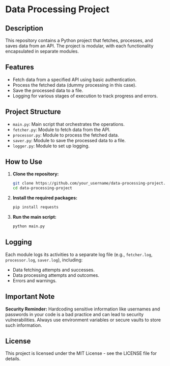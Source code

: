 # Data Processing Project

## Description

This repository contains a Python project that fetches, processes, and saves data from an API. The project is modular, with each functionality encapsulated in separate modules.

## Features

- Fetch data from a specified API using basic authentication.
- Process the fetched data (dummy processing in this case).
- Save the processed data to a file.
- Logging for various stages of execution to track progress and errors.

## Project Structure

- `main.py`: Main script that orchestrates the operations.
- `fetcher.py`: Module to fetch data from the API.
- `processor.py`: Module to process the fetched data.
- `saver.py`: Module to save the processed data to a file.
- `logger.py`: Module to set up logging.

## How to Use

1. **Clone the repository:**
    ```sh
    git clone https://github.com/your_username/data-processing-project.git
    cd data-processing-project
    ```

2. **Install the required packages:**
    ```sh
    pip install requests
    ```

3. **Run the main script:**
    ```sh
    python main.py
    ```

## Logging

Each module logs its activities to a separate log file (e.g., `fetcher.log`, `processor.log`, `saver.log`), including:
- Data fetching attempts and successes.
- Data processing attempts and outcomes.
- Errors and warnings.

## Important Note

**Security Reminder:** Hardcoding sensitive information like usernames and passwords in your code is a bad practice and can lead to security vulnerabilities. Always use environment variables or secure vaults to store such information.

## License

This project is licensed under the MIT License - see the LICENSE file for details.
